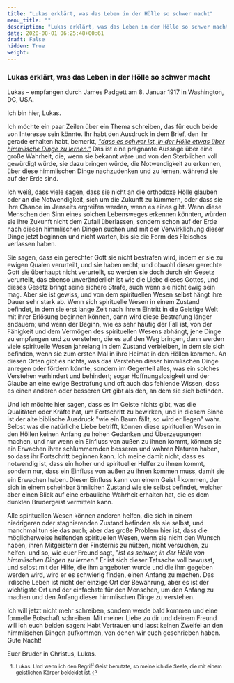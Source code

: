 ```yaml
---
title: "Lukas erklärt, was das Leben in der Hölle so schwer macht"
menu_title: ""
description: "Lukas erklärt, was das Leben in der Hölle so schwer macht"
date: 2020-08-01 06:25:48+00:61
draft: False
hidden: True
weight:
---
```

### Lukas erklärt, was das Leben in der Hölle so schwer macht

Lukas – empfangen durch James Padgett am 8. Januar 1917 in Washington, DC, USA.

Ich bin hier, Lukas.

Ich möchte ein paar Zeilen über ein Thema schreiben, das für euch beide von Interesse sein könnte. Ihr habt den Ausdruck in dem Brief, den ihr gerade erhalten habt, bemerkt, *["dass es schwer ist, in der Hölle etwas über himmlische Dinge zu lernen."](/padgett-botschaften/padgett-botschaften-in-reihenfolge-des-datums/padgett-botschaften-1917/es-ist-schwer-in-der-hoelle-ueber-den-himmel-zu-lernen-jep-nathan-plummer-8-januar-1917/)* Das ist eine prägnante Aussage über eine große Wahrheit, die, wenn sie bekannt wäre und von den Sterblichen voll gewürdigt würde, sie dazu bringen würde, die Notwendigkeit zu erkennen, über diese himmlischen Dinge nachzudenken und zu lernen, während sie auf der Erde sind.

Ich weiß, dass viele sagen, dass sie nicht an die orthodoxe Hölle glauben oder an die Notwendigkeit, sich um die Zukunft zu kümmern, oder dass sie ihre Chance im Jenseits ergreifen werden, wenn es eines gibt. Wenn diese Menschen den Sinn eines solchen Lebensweges erkennen könnten, würden sie ihre Zukunft nicht dem Zufall überlassen, sondern schon auf der Erde nach diesen himmlischen Dingen suchen und mit der Verwirklichung dieser Dinge jetzt beginnen und nicht warten, bis sie die Form des Fleisches verlassen haben.

Sie sagen, dass ein gerechter Gott sie nicht bestrafen wird, indem er sie zu ewigen Qualen verurteilt, und sie haben recht; und obwohl dieser gerechte Gott sie überhaupt nicht verurteilt, so werden sie doch durch ein Gesetz verurteilt, das ebenso unveränderlich ist wie die Liebe dieses Gottes, und dieses Gesetz bringt seine sichere Strafe, auch wenn sie nicht ewig sein mag. Aber sie ist gewiss, und von dem spirituellen Wesen selbst hängt ihre Dauer sehr stark ab. Wenn sich spirituelle Wesen in einem Zustand befindet, in dem sie erst lange Zeit nach ihrem Eintritt in die Geistige Welt mit ihrer Erlösung beginnen können, dann wird diese Bestrafung länger andauern; und wenn der Beginn, wie es sehr häufig der Fall ist, von der Fähigkeit und dem Vermögen des spirituellen Wesens abhängt, jene Dinge zu empfangen und zu verstehen, die es auf den Weg bringen, dann werden viele spirituelle Wesen jahrelang in dem Zustand verbleiben, in dem sie sich befinden, wenn sie zum ersten Mal in ihre Heimat in den Höllen kommen. An diesen Orten gibt es nichts, was das Verstehen dieser himmlischen Dinge anregen oder fördern könnte, sondern im Gegenteil alles, was ein solches Verstehen verhindert und behindert; sogar Hoffnungslosigkeit und der Glaube an eine ewige Bestrafung und oft auch das fehlende Wissen, dass es einen anderen oder besseren Ort gibt als den, an dem sie sich befinden.

Und ich möchte hier sagen, dass es im Geiste nichts gibt, was die Qualitäten oder Kräfte hat, um Fortschritt zu bewirken, und in diesem Sinne ist der alte biblische Ausdruck "wie ein Baum fällt, so wird er liegen" wahr. Selbst was die natürliche Liebe betrifft, können diese spirituellen Wesen in den Höllen keinen Anfang zu hohen Gedanken und Überzeugungen machen, und nur wenn ein Einfluss von außen zu ihnen kommt, können sie ein Erwachen ihrer schlummernden besseren und wahren Naturen haben, so dass ihr Fortschritt beginnen kann. Ich meine damit nicht, dass es notwendig ist, dass ein hoher und spiritueller Helfer zu ihnen kommt, sondern nur, dass ein Einfluss von außen zu ihnen kommen muss, damit sie ein Erwachen haben. Dieser Einfluss kann von einem Geist <sup id="a1">[1](#f1)</sup> kommen, der sich in einem scheinbar ähnlichen Zustand wie sie selbst befindet, welcher aber einen Blick auf eine erbauliche Wahrheit erhalten hat, die es dem dunklen Brudergeist vermitteln kann.

Alle spirituellen Wesen können anderen helfen, die sich in einem niedrigeren oder stagnierenden Zustand befinden als sie selbst, und manchmal tun sie das auch; aber das große Problem hier ist, dass die möglicherweise helfenden spirituellen Wesen, wenn sie nicht den Wunsch haben, ihren Mitgeistern der Finsternis zu nützen, nicht versuchen, zu helfen. und so, wie euer Freund sagt, *"ist es schwer, in der Hölle von himmlischen Dingen zu lernen."* Er ist sich dieser Tatsache voll bewusst, und selbst mit der Hilfe, die ihm angeboten wurde und die ihm gegeben werden wird, wird er es schwierig finden, einen Anfang zu machen. Das irdische Leben ist nicht der einzige Ort der Bewährung, aber es ist der wichtigste Ort und der einfachste für den Menschen, um den Anfang zu machen und den Anfang dieser himmlischen Dinge zu verstehen.

Ich will jetzt nicht mehr schreiben, sondern werde bald kommen und eine formelle Botschaft schreiben. Mit meiner Liebe zu dir und deinem Freund will ich euch beiden sagen: Habt Vertrauen und lasst keinen Zweifel an den himmlischen Dingen aufkommen, von denen wir euch geschrieben haben. Gute Nacht!

Euer Bruder in Christus, Lukas.
<small>

1. <large id="f1"> Lukas: Und wenn ich den Begriff Geist benutzte, so meine ich die Seele, die mit einem geistlichen Körper bekleidet ist.[↩](#a1)
